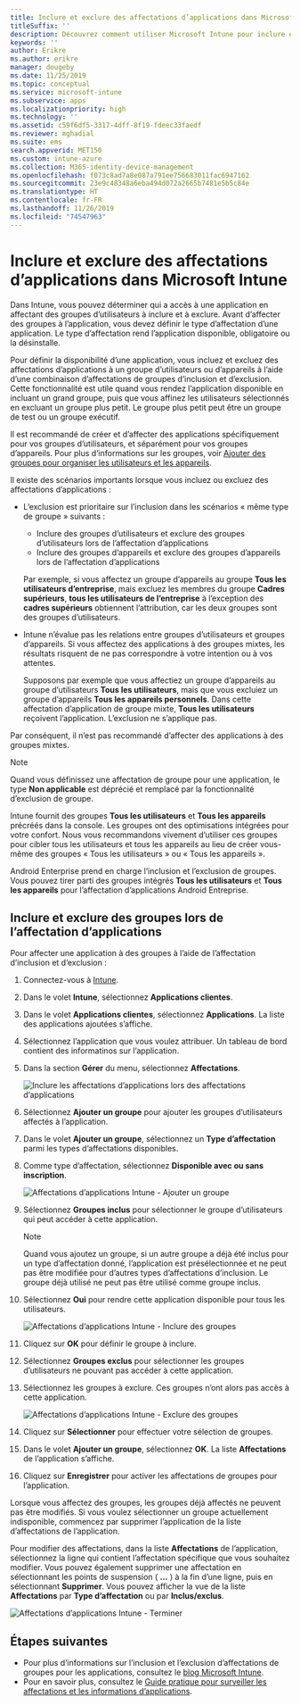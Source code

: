 ```yaml
---
title: Inclure et exclure des affectations d’applications dans Microsoft Intune
titleSuffix: ''
description: Découvrez comment utiliser Microsoft Intune pour inclure et exclure des affectations d’applications.
keywords: ''
author: Erikre
ms.author: erikre
manager: dougeby
ms.date: 11/25/2019
ms.topic: conceptual
ms.service: microsoft-intune
ms.subservice: apps
ms.localizationpriority: high
ms.technology: ''
ms.assetid: c59f6df5-3317-4dff-8f19-fdeec33faedf
ms.reviewer: mghadial
ms.suite: ems
search.appverid: MET150
ms.custom: intune-azure
ms.collection: M365-identity-device-management
ms.openlocfilehash: f073c8ad7a8e087a791ee756683011fac6947162
ms.sourcegitcommit: 23e9c48348a6eba494d072a2665b7481e5b5c84e
ms.translationtype: HT
ms.contentlocale: fr-FR
ms.lasthandoff: 11/26/2019
ms.locfileid: "74547963"
---
```

# <a name="include-and-exclude-app-assignments-in-microsoft-intune"></a>Inclure et exclure des affectations d’applications dans Microsoft Intune

Dans Intune, vous pouvez déterminer qui a accès à une application en affectant des groupes d’utilisateurs à inclure et à exclure. Avant d’affecter des groupes à l’application, vous devez définir le type d’affectation d’une application. Le type d’affectation rend l’application disponible, obligatoire ou la désinstalle. 

Pour définir la disponibilité d’une application, vous incluez et excluez des affectations d’applications à un groupe d’utilisateurs ou d’appareils à l’aide d’une combinaison d’affectations de groupes d’inclusion et d’exclusion. Cette fonctionnalité est utile quand vous rendez l’application disponible en incluant un grand groupe, puis que vous affinez les utilisateurs sélectionnés en excluant un groupe plus petit. Le groupe plus petit peut être un groupe de test ou un groupe exécutif. 

Il est recommandé de créer et d’affecter des applications spécifiquement pour vos groupes d’utilisateurs, et séparément pour vos groupes d’appareils. Pour plus d’informations sur les groupes, voir [Ajouter des groupes pour organiser les utilisateurs et les appareils](~/fundamentals/groups-add.md).  

Il existe des scénarios importants lorsque vous incluez ou excluez des affectations d’applications :

- L’exclusion est prioritaire sur l’inclusion dans les scénarios « même type de groupe » suivants :
    - Inclure des groupes d’utilisateurs et exclure des groupes d’utilisateurs lors de l’affectation d’applications
    - Inclure des groupes d’appareils et exclure des groupes d’appareils lors de l’affectation d’applications

    Par exemple, si vous affectez un groupe d’appareils au groupe **Tous les utilisateurs d’entreprise**, mais excluez les membres du groupe **Cadres supérieurs**, **tous les utilisateurs de l’entreprise** à l’exception des **cadres supérieurs** obtiennent l’attribution, car les deux groupes sont des groupes d’utilisateurs.
- Intune n’évalue pas les relations entre groupes d’utilisateurs et groupes d’appareils. Si vous affectez des applications à des groupes mixtes, les résultats risquent de ne pas correspondre à votre intention ou à vos attentes.

    Supposons par exemple que vous affectiez un groupe d’appareils au groupe d’utilisateurs **Tous les utilisateurs**, mais que vous excluiez un groupe d’appareils **Tous les appareils personnels**. Dans cette affectation d’application de groupe mixte, **Tous les utilisateurs** reçoivent l’application. L’exclusion ne s’applique pas.

Par conséquent, il n’est pas recommandé d’affecter des applications à des groupes mixtes.

> [!NOTE]
> Quand vous définissez une affectation de groupe pour une application, le type **Non applicable** est déprécié et remplacé par la fonctionnalité d’exclusion de groupe. 
>
> Intune fournit des groupes **Tous les utilisateurs** et **Tous les appareils** précréés dans la console. Les groupes ont des optimisations intégrées pour votre confort. Nous vous recommandons vivement d’utiliser ces groupes pour cibler tous les utilisateurs et tous les appareils au lieu de créer vous-même des groupes « Tous les utilisateurs » ou « Tous les appareils ».  
>
> Android Enterprise prend en charge l’inclusion et l’exclusion de groupes. Vous pouvez tirer parti des groupes intégrés **Tous les utilisateurs** et **Tous les appareils** pour l’affectation d’applications Android Entreprise. 

## <a name="include-and-exclude-groups-when-assigning-apps"></a>Inclure et exclure des groupes lors de l’affectation d’applications 
Pour affecter une application à des groupes à l’aide de l’affectation d’inclusion et d’exclusion :
1. Connectez-vous à [Intune](https://go.microsoft.com/fwlink/?linkid=2090973).
3. Dans le volet **Intune**, sélectionnez **Applications clientes**.
4. Dans le volet **Applications clientes**, sélectionnez **Applications**. La liste des applications ajoutées s’affiche.
5. Sélectionnez l’application que vous voulez attribuer. Un tableau de bord contient des informatinos sur l’application. 
6. Dans la section **Gérer** du menu, sélectionnez **Affectations**. 

    ![Inclure les affectations d’applications lors des affectations d’applications](./media/apps-inc-exl-assignments/apps-inc-exl-01.png)
7. Sélectionnez **Ajouter un groupe** pour ajouter les groupes d’utilisateurs affectés à l’application. 
8. Dans le volet **Ajouter un groupe**, sélectionnez un **Type d’affectation** parmi les types d’affectations disponibles.
9. Comme type d’affectation, sélectionnez **Disponible avec ou sans inscription**.

    ![Affectations d’applications Intune - Ajouter un groupe](./media/apps-inc-exl-assignments/apps-inc-exl-02.png)
10. Sélectionnez **Groupes inclus** pour sélectionner le groupe d’utilisateurs qui peut accéder à cette application.

    > [!NOTE]
    > Quand vous ajoutez un groupe, si un autre groupe a déjà été inclus pour un type d’affectation donné, l’application est présélectionnée et ne peut pas être modifiée pour d’autres types d’affectations d’inclusion. Le groupe déjà utilisé ne peut pas être utilisé comme groupe inclus.

11. Sélectionnez **Oui** pour rendre cette application disponible pour tous les utilisateurs.

    ![Affectations d’applications Intune - Inclure des groupes](./media/apps-inc-exl-assignments/apps-inc-exl-03.png)
12. Cliquez sur **OK** pour définir le groupe à inclure.
13. Sélectionnez **Groupes exclus** pour sélectionner les groupes d’utilisateurs ne pouvant pas accéder à cette application. 
14. Sélectionnez les groupes à exclure. Ces groupes n’ont alors pas accès à cette application.

    ![Affectations d’applications Intune - Exclure des groupes](./media/apps-inc-exl-assignments/apps-inc-exl-04.png)
15. Cliquez sur **Sélectionner** pour effectuer votre sélection de groupes.
16. Dans le volet **Ajouter un groupe**, sélectionnez **OK**. La liste **Affectations** de l’application s’affiche.
17. Cliquez sur **Enregistrer** pour activer les affectations de groupes pour l’application.

Lorsque vous affectez des groupes, les groupes déjà affectés ne peuvent pas être modifiés. Si vous voulez sélectionner un groupe actuellement indisponible, commencez par supprimer l’application de la liste d’affectations de l’application. 

Pour modifier des affectations, dans la liste **Affectations** de l’application, sélectionnez la ligne qui contient l’affectation spécifique que vous souhaitez modifier. Vous pouvez également supprimer une affectation en sélectionnant les points de suspension ( **...** ) à la fin d’une ligne, puis en sélectionnant **Supprimer**. Vous pouvez afficher la vue de la liste **Affectations** par **Type d’affectation** ou par **Inclus/exclus**.

![Affectations d’applications Intune - Terminer](./media/apps-inc-exl-assignments/apps-inc-exl-05.png)

## <a name="next-steps"></a>Étapes suivantes

- Pour plus d’informations sur l’inclusion et l’exclusion d’affectations de groupes pour les applications, consultez le [blog Microsoft Intune](https://aka.ms/new_app_assignment_process).
- Pour en savoir plus, consultez le [Guide pratique pour surveiller les affectations et les informations d’applications](apps-monitor.md).
